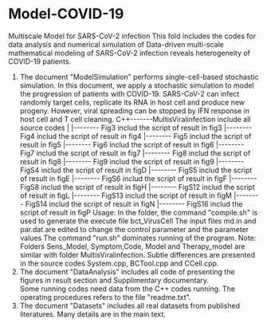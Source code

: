 # Model-COVID-19
Multiscale Model for SARS-CoV-2 infection
This fold includes the codes for data analysis and numerical simulation of Data-driven multi-scale mathematical modeling of SARS-CoV-2 infection reveals heterogeneity of COVID-19 patients.
1. The document "ModelSimulation" performs single-cell-based stochastic simulation. In this document, we  apply a stochastic simulation to model the progression of patients with COVID-19. SARS-CoV-2 can infect randomly target cells, replicate its RNA in host cell and produce new progeny. However, viral spreading can be stopped by IFN response in host cell and T cell cleaning.
 C++-------MultisViralinfection include all source codes
 |
 |-------- Fig3  includ the script of result in fig3
 |-------- Fig4  includ the script of result in fig4
 |-------- Fig5  includ the script of result in fig5
 |-------- Fig6  includ the script of result in fig6
 |-------- Fig7  includ the script of result in fig7
 |-------- Fig8  includ the script of result in fig8
 |-------- Fig9  includ the script of result in fig9
 |-------- FigS4  includ the script of result in figD
 |-------- FigS5  includ the script of result in figE
 |-------- FigS6 includ the script of result in figF
 |-------- FigS8  includ the script of result in figH
 |-------- FigS12  includ the script of result in figL
 |-------- FigS13  includ the script of result in figM
 |-------- FigS14 includ the script of result in figN
 |-------- FigS16  includ the script of result in figP
Usage:
In the folder, the command "compile.sh" is used to generate the execute file bct_VirusCell
The input files md.in and par.dat are edited to change the control parameter and the parameter values
The command "run.sh" dominates running of the program.
Note: Folders Sens_Model, Symptom,Code, Model and Therapy_model are similar with folder MultisViralinfection. 
Subtle differences are presented in the source codes System.cpp, BCTool.cpp and CCell.cpp.
2. The document "DataAnalysis" includes all code of presenting the figures in result section and Supplimentary documentary.  
Some running codes need data from the C++ codes running. The operating procedures refers to the file "readme.txt".
3. The document "Datasets" includes all real datasets from published literatures. Many details are in the main text.
